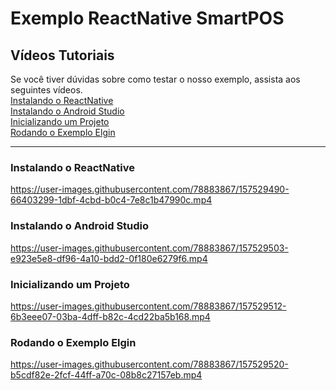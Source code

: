 # Exemplo ReactNative SmartPOS

## Vídeos Tutoriais
Se você tiver dúvidas sobre como testar o nosso exemplo, assista aos seguintes vídeos.
<br>
[Instalando o ReactNative](#instalando-o-reactnative)
<br>
[Instalando o Android Studio](#instalando-o-android-studio)
<br>
[Inicializando um Projeto](#inicializando-um-projeto)
<br>
[Rodando o Exemplo Elgin](#rodando-o-exemplo-elgin)

<hr>

### Instalando o ReactNative


https://user-images.githubusercontent.com/78883867/157529490-66403299-1dbf-4cbd-b0c4-7e8c1b47990c.mp4


### Instalando o Android Studio


https://user-images.githubusercontent.com/78883867/157529503-e923e5e8-df96-4a10-bdd2-0f180e6279f6.mp4


### Inicializando um Projeto


https://user-images.githubusercontent.com/78883867/157529512-6b3eee07-03ba-4dff-b82c-4cd22ba5b168.mp4


### Rodando o Exemplo Elgin


https://user-images.githubusercontent.com/78883867/157529520-b5cdf82e-2fcf-44ff-a70c-08b8c27157eb.mp4

